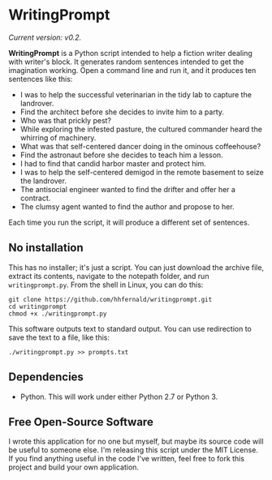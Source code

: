 # WritingPrompt

*Current version: v0.2.*

**WritingPrompt** is a Python script intended to help a fiction writer dealing with writer's block. It generates random sentences intended to get the imagination working. Open a command line and run it, and it produces ten sentences like this:

-   I was to help the successful veterinarian in the tidy lab to capture
    the landrover.
-   Find the architect before she decides to invite him to a party.
-   Who was that prickly pest?
-   While exploring the infested pasture, the cultured commander heard
    the whirring of machinery.
-   What was that self-centered dancer doing in the ominous coffeehouse?
-   Find the astronaut before she decides to teach him a lesson.
-   I had to find that candid harbor master and protect him.
-   I was to help the self-centered demigod in the remote basement to
    seize the landrover.
-   The antisocial engineer wanted to find the drifter and offer her a
    contract.
-   The clumsy agent wanted to find the author and propose to her.

Each time you run the script, it will produce a different set of sentences.


## No installation

This has no installer; it's just a script. You can just download the archive file, extract its contents, navigate to the notepath folder, and run `writingprompt.py`. From the shell in Linux, you can do this:

    git clone https://github.com/hhfernald/writingprompt.git
    cd writingprompt
    chmod +x ./writingprompt.py

This software outputs text to standard output. You can use redirection to save the text to a file, like this:

    ./writingprompt.py >> prompts.txt



## Dependencies

-   Python. This will work under either Python 2.7 or Python 3.



## Free Open-Source Software

I wrote this application for no one but myself, but maybe its source code will be useful to someone else. I'm releasing this script under the MIT License. If you find anything useful in the code I've written, feel free to fork this project and build your own application.



